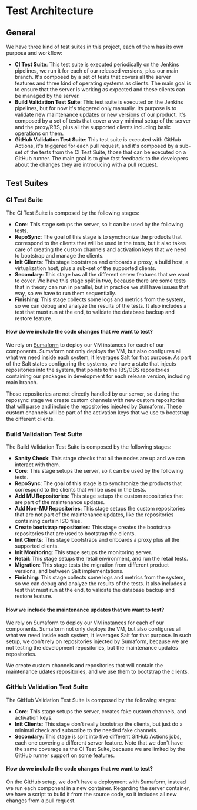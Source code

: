 # Test Architecture

## General

We have three kind of test suites in this project, each of them has its own purpose and workflow:

- **CI Test Suite**: This test suite is executed periodically on the Jenkins pipelines, we run it for each of our released versions, plus our main branch. It's composed by a set of tests that covers all the server features and three kind of operating systems as clients. The main goal is to ensure that the server is working as expected and these clients can be managed by the server.
- **Build Validation Test Suite**: This test suite is executed on the Jenkins pipelines, but for now it's triggered only manually. Its purpose is to validate new maintenance updates or new versions of our product. It's composed by a set of tests that cover a very minimal setup of the server and the proxy/RBS, plus all the supported clients including basic operations on them.
- **GitHub Validation Test Suite**: This test suite is executed with GitHub Actions, it's triggered for each pull request, and it's composed by a sub-set of the tests from the CI Test Suite, those that can be executed on a GitHub runner. The main goal is to give fast feedback to the developers about the changes they are introducing with a pull request.

## Test Suites

### CI Test Suite

The CI Test Suite is composed by the following stages:

- **Core**: This stage setups the server, so it can be used by the following tests.
- **RepoSync**: The goal of this stage is to synchronize the products that correspond to the clients that will be used in the tests, but it also takes care of creating the custom channels and activation keys that we need to bootstrap and manage the clients.
- **Init Clients**: This stage bootstraps and onboards a proxy, a build host, a virtualization host, plus a sub-set of the supported clients.
- **Secondary**: This stage has all the different server features that we want to cover. We have this stage split in two, because there are some tests that in theory can run in parallel, but in practice we still have issues that way, so we have to run them sequentially.
- **Finishing**: This stage collects some logs and metrics from the system, so we can debug and analyze the results of the tests. It also includes a test that must run at the end, to validate the database backup and restore feature.

#### How do we include the code changes that we want to test?

We rely on [Sumaform](https://github.com/uyuni-project/sumaform) to deploy our VM instances for each of our components. Sumaform not only deploys the VM, but also configures all what we need inside each system, it leverages Salt for that purpose.
As part of the Salt states configuring the systems, we have a state that injects repositories into the system, that points to the IBS/OBS repositories containing our packages in development for each release version, including main branch.

Those repositories are not directly handled by our server, so during the reposync stage we create custom channels with new custom repositories that will parse and include the repositories injected by Sumaform.
These custom channels will be part of the activation keys that we use to bootstrap the different clients.

### Build Validation Test Suite

The Build Validation Test Suite is composed by the following stages:

- **Sanity Check**: This stage checks that all the nodes are up and we can interact with them.
- **Core**: This stage setups the server, so it can be used by the following tests.
- **RepoSync**: The goal of this stage is to synchronize the products that correspond to the clients that will be used in the tests.
- **Add MU Repositories**: This stage setups the custom repositories that are part of the maintenance updates.
- **Add Non-MU Repositories**: This stage setups the custom repositories that are not part of the maintenance updates, like the repositories containing certain ISO files.
- **Create bootstrap repositories**: This stage creates the bootstrap repositories that are used to bootstrap the clients.
- **Init Clients**: This stage bootstraps and onboards a proxy plus all the supported clients.
- **Init Monitoring**: This stage setups the monitoring server.
- **Retail**: This stage setups the retail environment, and run the retail tests.
- **Migration**: This stage tests the migration from different product versions, and between Salt implementations.
- **Finishing**: This stage collects some logs and metrics from the system, so we can debug and analyze the results of the tests. It also includes a test that must run at the end, to validate the database backup and restore feature.

#### How we include the maintenance updates that we want to test?

We rely on Sumaform to deploy our VM instances for each of our components. Sumaform not only deploys the VM, but also configures all what we need inside each system, it leverages Salt for that purpose.
In such setup, we don't rely on repositories injected by Sumaform, because we are not testing the development repositories, but the maintenance updates repositories.

We create custom channels and repositories that will contain the maintenance udates repositories, and we use them to bootstrap the clients.

### GitHub Validation Test Suite

The GitHub Validation Test Suite is composed by the following stages:

- **Core**: This stage setups the server, creates fake custom channels, and activation keys.
- **Init Clients**: This stage don't really bootstrap the clients, but just do a minimal check and subscribe to the needed fake channels.
- **Secondary**: This stage is split into five different GitHub Actions jobs, each one covering a different server feature. Note that we don't have the same coverage as the CI Test Suite, because we are limited by the GitHub runner support on some features.

#### How do we include the code changes that we want to test?

On the GitHub setup, we don't have a deployment with Sumaform, instead we run each component in a new container.
Regarding the server container, we have a script to build it from the source code, so it includes all new changes from a pull request.
